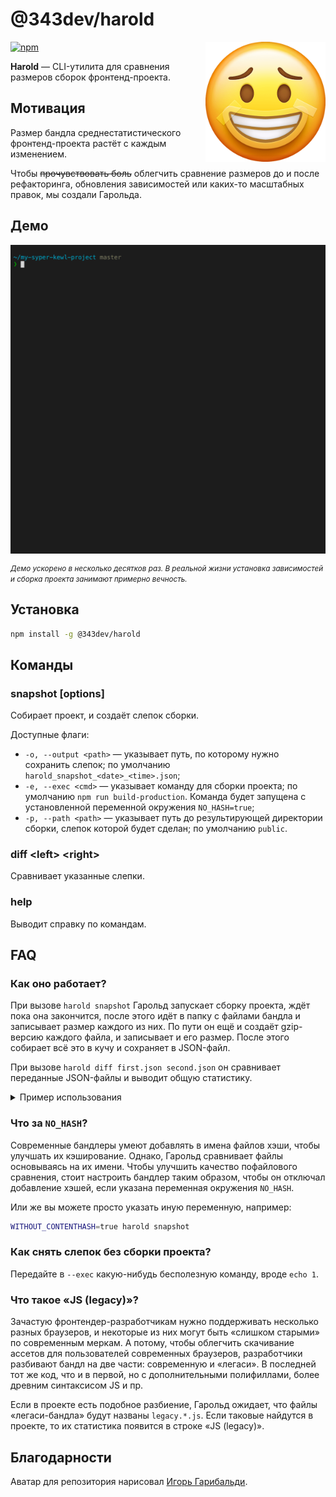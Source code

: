 # @343dev/harold

<img align="right" width="192" height="192"
     alt="Аватар: грустный эмоджи в маске с улыбкой"
     src="./logo.png">
     
[![npm](https://img.shields.io/npm/v/@343dev/harold.svg)](https://www.npmjs.com/package/@343dev/harold)

**Harold** — CLI-утилита для сравнения размеров сборок фронтенд-проекта.

## Мотивация

Размер бандла среднестатистического фронтенд-проекта растёт с каждым изменением.

Чтобы ~~прочувствовать боль~~ облегчить сравнение размеров до и после рефакторинга, обновления зависимостей 
или каких-то масштабных правок, мы создали Гарольда.

## Демо

<img align="center"
     alt="Демо GIF"
     src="./demo.gif">
     
<small><i>Демо ускорено в несколько десятков раз. В реальной жизни установка зависимостей и сборка проекта занимают 
примерно вечность.</i></small>

## Установка

```bash
npm install -g @343dev/harold
```

## Команды

### snapshot \[options\]

Собирает проект, и создаёт слепок сборки.

Доступные флаги:

- `-o, --output <path>` — указывает путь, по которому нужно сохранить слепок; по умолчанию `harold_snapshot_<date>_<time>.json`;
- `-e, --exec <cmd>` — указывает команду для сборки проекта; по умолчанию `npm run build-production`. Команда будет
запущена с установленной переменной окружения `NO_HASH=true`;
- `-p, --path <path>` — указывает путь до результирующей директории сборки, слепок которой будет сделан; по умолчанию `public`.

### diff \<left\> \<right\>

Сравнивает указанные слепки.

### help

Выводит справку по командам.

## FAQ

### Как оно работает?

При вызове `harold snapshot` Гарольд запускает сборку проекта, ждёт пока она закончится, после этого идёт в папку 
с файлами бандла и записывает размер каждого из них. По пути он ещё и создаёт gzip-версию каждого файла, и записывает 
и его размер. После этого собирает всё это в кучу и сохраняет в JSON-файл.

При вызове `harold diff first.json second.json` он сравнивает переданные JSON-файлы и выводит общую статистику.

<details>
  <summary>Пример использования</summary>

  ```bash
  # Переходим в директорию проекта
  $ cd ~/my-syper-kewl-project/
  
  # Делаем слепок
  $ harold snapshot -o before.json
  
  # Как-то изменяем проект
  
  # Делаем ещё слепок
  $ harold snapshot -o after.json
  
  # Сравниваем слепки
  $ harold diff before.json after.json
  
  Snapshots:
   Left: 11/10/2020 6:30:56 PM • my-syper-kewl-project • master
   Right: 11/10/2020 6:45:13 PM • my-syper-kewl-project • improvement/framework-update
  
  Build time:
   16 seconds slower (Left: 129 seconds, Right: 145 seconds)
  
  Diff by category:
   ————————————————————————————————————————————————————————————————————————————————————
                  before              after               Changes
   ————————————————————————————————————————————————————————————————————————————————————
    JS            1.04 MB (270 kB)    1.12 MB (294 kB)    +78.2 kB (+23.7 kB), +1 item
   ————————————————————————————————————————————————————————————————————————————————————
    JS (legacy)   1.07 MB (285 kB)    1.16 MB (314 kB)    +90.6 kB (+28.6 kB), +1 item
   ————————————————————————————————————————————————————————————————————————————————————
    CSS           144 kB (23.4 kB)    144 kB (23.4 kB)    No changes
   ————————————————————————————————————————————————————————————————————————————————————
    Images        5.26 MB (5.23 MB)   5.26 MB (5.23 MB)   No changes
   ————————————————————————————————————————————————————————————————————————————————————
    Fonts         159 kB (159 kB)     159 kB (159 kB)     No changes
   ————————————————————————————————————————————————————————————————————————————————————
    Videos        1.59 MB (1.58 MB)   1.59 MB (1.58 MB)   No changes
   ————————————————————————————————————————————————————————————————————————————————————
    Other         127 kB (13.2 kB)    127 kB (13.3 kB)    +364 B (+82 B)
   ————————————————————————————————————————————————————————————————————————————————————
  
    Total         9.4 MB (7.56 MB)    9.57 MB (7.61 MB)   +169 kB (+52.4 kB), +2 items
   ————————————————————————————————————————————————————————————————————————————————————
  
  Diff by files:
   m public: +169 kB (+52.4 kB)
   m public/10.js: +16 B (+4 B)
   m public/11.js: -20 B (-3 B)
   + public/12.js: 301 B (143 B)
   m public/3.js: +1.84 kB (+621 B)
   m public/app.js: +4.18 kB (+843 B)
   m public/legacy.10.js: +42 B (+18 B)
   + public/legacy.12.js: 513 B (148 B)
   m public/legacy.3.js: +1.9 kB (+634 B)
   m public/legacy.app.js: +6.83 kB (+1 kB)
   m public/legacy.vendor.js: +81.3 kB (+26.8 kB)
   m public/legacy.vendor.js.LICENSE: +182 B (+41 B)
   m public/vendor.js: +72.2 kB (+22.1 kB)
   m public/vendor.js.LICENSE: +182 B (+41 B)
  ```
</details>

### Что за `NO_HASH`?

Современные бандлеры умеют добавлять в имена файлов хэши, чтобы улучшать их кэширование. Однако, Гарольд сравнивает
файлы основываясь на их имени. Чтобы улучшить качество пофайлового сравнения, стоит настроить бандлер таким образом, 
чтобы он отключал добавление хэшей, если указана переменная окружения `NO_HASH`.

Или же вы можете просто указать иную переменную, например:

```bash
WITHOUT_CONTENTHASH=true harold snapshot
```

### Как снять слепок без сборки проекта?

Передайте в `--exec` какую-нибудь бесполезную команду, вроде `echo 1`.

### Что такое «JS (legacy)»?

Зачастую фронтендер-разработчикам нужно поддерживать несколько разных браузеров, и некоторые из них могут быть «слишком 
старыми» по современным меркам. А потому, чтобы облегчить скачивание ассетов для пользователей современных браузеров,
разработчики разбивают бандл на две части: современную и «легаси». В последней тот же код, что и в первой, но 
с дополнительными полифиллами, более древним синтаксисом JS и пр.

Если в проекте есть подобное разбиение, Гарольд ожидает, что файлы «легаси-бандла» будут названы `legacy.*.js`. Если 
таковые найдутся в проекте, то их статистика появится в строке «JS (legacy)».

## Благодарности

Аватар для репозитория нарисовал [Игорь Гарибальди](http://pandabanda.com/).
